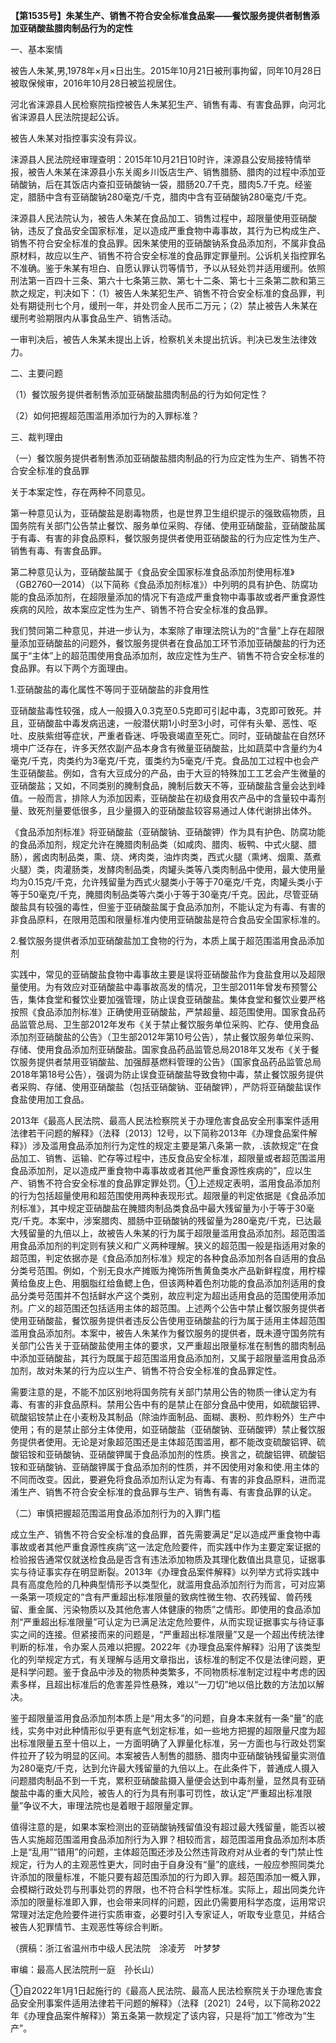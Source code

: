 **【第1535号】朱某生产、销售不符合安全标准食品案——餐饮服务提供者制售添加亚硝酸盐腊肉制品行为的定性**

一、基本案情

被告人朱某,男,1978年×月×日出生。2015年10月21日被刑事拘留，同年10月28日被取保候审，2016年10月28日被监视居住。

河北省涞源县人民检察院指控被告人朱某犯生产、销售有毒、有害食品罪，向河北省涞源县人民法院提起公诉。

被告人朱某对指控事实没有异议。

涞源县人民法院经审理查明：2015年10月21日10时许，涞源县公安局接特情举报，被告人朱某在涞源县小东关阁乡川饭店生产、销售腊肠、腊肉的过程中添加亚硝酸钠，后在其饭店内查扣亚硝酸钠一袋，腊肠20.7千克，腊肉5.7千克。经鉴定，腊肠中含有亚硝酸钠280毫克/千克，腊肉中含有亚硝酸钠280毫克/千克。

涞源县人民法院认为，被告人朱某在食品加工、销售过程中，超限量使用亚硝酸钠，违反了食品安全国家标准，足以造成严重食物中毒事故，其行为已构成生产、销售不符合安全标准的食品罪。因朱某使用的亚硝酸钠系食品添加剂，不属非食品原材料，故应以生产、销售不符合安全标准的食品罪定罪量刑。公诉机关指控罪名不准确。鉴于朱某有坦白、自愿认罪认罚等情节，予以从轻处罚并适用缓刑。依照刑法第一百四十三条、第六十七条第三款、第七十二条、第七十三条第二款和第三款之规定，判决如下：（1）被告人朱某犯生产、销售不符合安全标准的食品罪，判处有期徒刑七个月，缓刑一年，并处罚金人民币二万元；（2）禁止被告人朱某在缓刑考验期限内从事食品生产、销售活动。

一审判决后，被告人朱某未提出上诉，检察机关未提出抗诉。判决已发生法律效力。

二、主要问题

（1）餐饮服务提供者制售添加亚硝酸盐腊肉制品的行为如何定性？

（2）如何把握超范围滥用添加行为的入罪标准？

三、裁判理由

（一）餐饮服务提供者制售添加亚硝酸盐腊肉制品的行为应定性为生产、销售不符合安全标准的食品罪

关于本案定性，存在两种不同意见。

第一种意见认为，亚硝酸盐是剧毒物质，也是世界卫生组织提示的强致癌物质，且国务院有关部门公告禁止餐饮、服务单位采购、存储、使用亚硝酸盐，亚硝酸盐属于有毒、有害的非食品原料，餐饮服务提供者使用亚硝酸盐的行为应定性为生产、销售有毒、有害食品罪。

第二种意见认为，亚硝酸盐属于《食品安全国家标准食品添加剂使用标准》（GB2760—2014）（以下简称《食品添加剂标准》）中列明的具有护色、防腐功能的食品添加剂，在超限量添加的情况下有造成严重食物中毒事故或者严重食源性疾病的风险，故本案应定性为生产、销售不符合安全标准的食品罪。

我们赞同第二种意见，并进一步认为，本案除了审理法院认为的“含量”上存在超限量添加亚硝酸盐的问题外，餐饮服务提供者在食品加工环节添加亚硝酸盐的行为还属于“主体”上的超范围使用食品添加剂，故应定性为生产、销售不符合安全标准的食品罪。有以下两个方面理由。

1.亚硝酸盐的毒化属性不等同于亚硝酸盐的非食用性

亚硝酸盐毒性较强，成人一般摄入0.3克至0.5克即可引起中毒，3克即可致死。并且，亚硝酸盐中毒发病迅速，一般潜伏期1小时至3小时，可伴有头晕、恶性、呕吐、皮肤紫绀等症状，严重者昏迷、呼吸衰竭直至死亡。同时，亚硝酸盐在自然环境中广泛存在，许多天然农副产品本身含有微量亚硝酸盐，比如蔬菜中含量约为4毫克/千克，肉类约为3毫克/千克，蛋类约为5毫克/千克。食品加工过程中也会产生亚硝酸盐。例如，含有大豆成分的产品，由于大豆的特殊加工工艺会产生微量的亚硝酸盐；又如，不同类别的腌制食品，腌制后数天不等，亚硝酸盐含量会达到峰值。一般而言，排除人为添加因素，亚硝酸盐在初级食用农产品中的含量较中毒剂量、致死剂量要低很多，且少量摄入的亚硝酸盐较容易通过人体代谢排出体外。

《食品添加剂标准》将亚硝酸盐（亚硝酸钠、亚硝酸钾）作为具有护色、防腐功能的食品添加剂，规定允许在腌腊肉制品类（如咸肉、腊肉、板鸭、中式火腿、腊肠），酱卤肉制品类，熏、烧、烤肉类，油炸肉类，西式火腿（熏烤、烟熏、蒸煮火腿）类，肉灌肠类，发酵肉制品类，肉罐头类等八类肉制品中使用，最大使用量均为0.15克/千克，允许残留量为西式火腿类小于等于70毫克/千克，肉罐头类小于等于50毫克/千克，腌腊肉制品类等六类小于等于30毫克/千克。因此，尽管亚硝酸盐具有较强的毒性，但鉴于亚硝酸盐属于食品添加剂，不能认定为有毒、有害的非食品原料，在限用范围和限量标准内使用亚硝酸盐是符合食品安全国家标准的。

2.餐饮服务提供者添加亚硝酸盐加工食物的行为，本质上属于超范围滥用食品添加剂

实践中，常见的亚硝酸盐食物中毒事故主要是误将亚硝酸盐作为食盐食用以及超限量使用。为有效应对亚硝酸盐中毒事故高发的情况，卫生部2011年曾发布预警公告，集体食堂和餐饮业要加强管理，防止误食亚硝酸盐。集体食堂和餐饮业要严格按照《食品添加剂标准》正确使用亚硝酸盐，严禁超量、超范围使用。国家食品药品监管总局、卫生部2012年发布《关于禁止餐饮服务单位采购、贮存、使用食品添加剂亚硝酸盐的公告》（卫生部2012年第10号公告），禁止餐饮服务单位采购、存储、使用食品添加剂亚硝酸盐。国家食品药品监管总局2018年又发布《关于餐饮服务提供者禁用亚销酸盐、加强醇基燃料管理的公告》（国家食品药品监管总局2018年第18号公告），强调为防止误食亚硝酸盐导致食物中毒，禁止餐饮服务提供者采购、存储、使用亚硝酸盐（包括亚硝酸钠、亚硝酸钾），严防将亚硝酸盐误作食盐使用加工食品。

2013年《最高人民法院、最高人民法检察院关于办理危害食品安全刑事案件适用法律若干问题的解释》（法释〔2013〕12号，以下简称2013年《办理食品案件解释》）涉及滥用食品添加剂行为定性的规定主要是第八条第一款，.该款规定“在食品加工、销售、运输、贮存等过程中，违反食品安全标准，超限量或者超范围滥用食品添加剂，足以造成严重食物中毒事故或者其他严重食源性疾病的”，应以生产、销售不符合安全标准的食品罪定罪处罚。①上述规定表明，滥用食品添加剂的行为包括超量使用和超范围使用两种表现形式。超限量的判定依据是《食品添加剂标准》，其中规定亚硝酸盐在腌腊肉制品类食品中最大残留量为小于等于30毫克/千克。本案中，涉案腊肉、腊肠中亚硝酸钠的残留量为280毫克/千克，已达最大残留量的九倍以上，故被告人朱某的行为属于超限量滥用食品添加剂。超范围滥用食品添加剂的判定则有狭义和广义两种理解。狭义的超范围一般是指适用对象的超范围，判定依据亦是《食品添加剂标准》规定的各种食品添加剂各自适用的食品分类号范围。例如，个别无良水产摊贩为掩饰所售黄鱼类水产品新鲜程度，用柠檬黄给鱼皮上色、用胭脂红给鱼鳃上色，但该两种着色剂功能的食品添加剂适用的食品分类号范围并不包括鲜水产这个类别，故应判定为超出适用食品的范围使用添加剂。广义的超范围还包括适用主体的超范围。上述两个公告中禁止餐饮服务提供者使用亚硝酸盐，餐饮服务提供者违反公告使用亚硝酸盐的行为属于适用主体超范围滥用食品添加剂。本案中，被告人朱某作为餐饮服务的提供者，既未遵守国务院有关部门公告关于亚硝酸盐使用主体的要求，又严重超出限量标准在制售的腊肉制品中添加亚硝酸盐，其行为既属于超范围滥用食品添加剂，又属于超限量滥用食品添加剂，故对朱某的行为应以生产、销售不符合安全标准的食品罪定性。

需要注意的是，不能不加区别地将国务院有关部门禁用公告的物质一律认定为有毒、有害的非食品原料。禁用公告中有的是禁止在部分食品中使用，如硫酸铝钾、硫酸铝铵禁止在小麦粉及其制品（除油炸面制品、面糊、裹粉、煎炸粉外）生产中使用；有的是禁止部分主体使用，如亚硝酸盐（亚硝酸钠、亚硝酸钾）禁止餐饮服务提供者使用。无论是对象超范围还是主体超范围滥用，都不能改变硫酸铝钾、硫酸铝铵和亚硝酸钠、亚硝酸钾属于食品添加剂的性质。换言之，硫酸铝钾、硫酸铝铵和亚硝酸钠、亚硝酸钾属于食品添加剂的性质，并不因使用对象和使.用主体的不同而改变。因此，要避免将食品添加剂认定为有毒、有害的非食品原料，进而混淆生产、销售不符合安全标准的食品罪与生产、销售有毒、有害食品罪的认定。

（二）审慎把握超范围滥用食品添加剂行为的入罪门槛

成立生产、销售不符合安全标准的食品罪，首先需要满足“足以造成严重食物中毒事故或者其他严重食源性疾病”这一法定危险要件，而实践中作为主要定案证据的检验报告通常仅就送检食品是否含有违法添加物质及其理化数值出具意见，证据事实与待证事实存在明显断裂。2013年《办理食品案件解释》以列举方式将实践中具有高度危险的几种典型情形予以类型化，就滥用食品添加剂行为而言，可对应第一条第一项规定的“含有严重超出标准限量的致病性微生物、农药残留、兽药残留、重金属、污染物质以及其他危害人体健康的物质”之情形。即使用的食品添加剂“严重超出标准限量”可认定为已满足法定危险要件，从而实现证据事实与待证事实之间的连接。但紧接而来的问题是，“严重超出标准限量”又是一个超出传统法律判断的标准，令办案人员难以把握。2022年《办理食品案件解释》沿用了该类型化的列举规定方式，有关理解与适用文章指出，该标准的制定不仅是法律问题，更是科学问题。鉴于食品中涉及的物质种类繁多，不同物质标准制定过程中考虑的因素多样，且超出标准后的危害差异性悬殊，难以“一刀切”地以倍比数的方法加以解决。

鉴于超限量滥用食品添加剂本质上是“用太多”的问题，自身本来就有一条“量”的底线，实务中对此种情形似乎更有底气划定标准，如一些地方把握的超限量尺度为超出标准限量五至十倍以上，一方面明确了入罪量化标准，另一方面也与行政处罚案件拉开了较为明显的区间。本案被告人制售的腊肠、腊肉中亚硝酸钠残留量实测值为280毫克/千克，达到允许最大残留量的九倍以上。在此条件下，普通成人摄入问题腊肉制品不到一千克，累积亚硝酸盐摄入量便会达到中毒剂量，显然具有亚硝酸盐中毒的重大风险，被告人的行为具有刑事可罚性，故认定“严重超出标准限量”争议不大，审理法院也是着眼于超限量定罪。

值得注意的是，如果本案检测出的亚硝酸钠残留值没有超过最大残留量，能否以被告人实施超范围滥用食品添加剂行为入罪？相较而言，超范围滥用食品添加剂本质上是“乱用”“错用”的问题，主体超范围还涉及公然违背政府对从业者的专门禁止性规定，行为人的主观恶性更大，同时由于自身没有“量”的底线，一般应参照同类允许添加的限量标准，不能只要有超范围添加的行为即入罪。超范围添加一概入罪，会模糊行政处罚与刑事处罚的界限，也不符合科学性标准。实际上，超出同类允许添加的限量标准即入罪，也会带来同样的问题，因此仍需要用科学态度，运用常识常理对法定危险要件进行实质审查，必要时引入专家证人，听取专业意见，并结合被告人犯罪情节、主观恶性等综合判断。

（撰稿：浙江省温州市中级人民法院　涂凌芳　叶梦梦

审编：最高人民法院刑一庭　孙长山）

①自2022年1月1日起施行的《最高人民法院、最高人民法检察院关于办理危害食品安全刑事案件适用法律若干问题的解释》（法释〔2021〕24号，以下简称2022年《办理食品案件解释》）第五条第一款规定了该内容，只是将“加工”修改为“生产”。